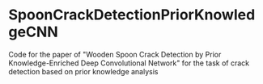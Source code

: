 # SpoonCrackDetectionPriorKnowledgeCNN
Code for the paper of "Wooden Spoon Crack Detection by Prior Knowledge-Enriched Deep Convolutional Network"
for the task of crack detection based on prior knowledge analysis
